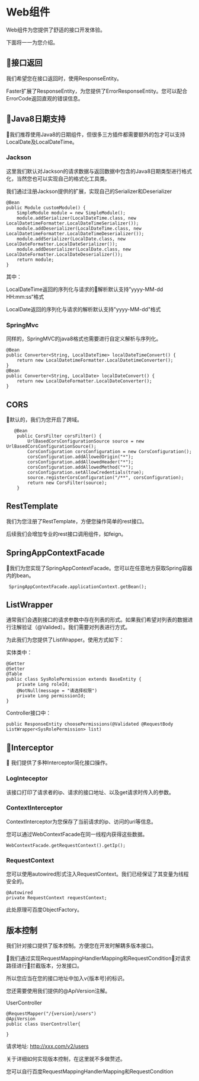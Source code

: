 # Web组件

Web组件为您提供了舒适的接口开发体验。

下面将一一为您介绍。

## 接口返回

我们希望您在接口返回时，使用ResponseEntity。

Faster扩展了ResponseEntity，为您提供了ErrorResponseEntity。您可以配合ErrorCode返回直观的错误信息。


## Java8日期支持

我们推荐使用Java8的日期组件，但很多三方插件都需要额外的包才可以支持LocalDate及LocalDateTime。

### Jackson

这里我们默认对Jackson的请求数据与返回数据中包含的Java8日期类型进行格式化，当然您也可以实现自己的格式化工具类。

我们通过注册Jackson提供的扩展，实现自己的Serializer和Deserializer

```
@Bean
public Module customModule() {
    SimpleModule module = new SimpleModule();
    module.addSerializer(LocalDateTime.class, new LocalDatetimeFormatter.LocalDateTimeSerializer());
    module.addDeserializer(LocalDateTime.class, new LocalDatetimeFormatter.LocalDateTimeDeserializer());
    module.addSerializer(LocalDate.class, new LocalDateFormatter.LocalDateSerializer());
    module.addDeserializer(LocalDate.class, new LocalDateFormatter.LocalDateDeserializer());
    return module;
}
```

其中：

LocalDateTime返回的序列化与请求的解析默认支持”yyyy-MM-dd HH:mm:ss“格式

LocalDate返回的序列化与请求的解析默认支持"yyyy-MM-dd"格式

### SpringMvc

同样的，SpringMVC的java8格式也需要进行自定义解析与序列化。

```
@Bean
public Converter<String, LocalDateTime> localDateTimeConvert() {
    return new LocalDatetimeFormatter.LocalDatetimeConverter();
}
@Bean
public Converter<String, LocalDate> localDateConvert() {
    return new LocalDateFormatter.LocalDateConverter();
}
```

## CORS

默认的，我们为您开启了跨域。

```
   @Bean
    public CorsFilter corsFilter() {
        UrlBasedCorsConfigurationSource source = new UrlBasedCorsConfigurationSource();
        CorsConfiguration corsConfiguration = new CorsConfiguration();
        corsConfiguration.addAllowedOrigin("*");
        corsConfiguration.addAllowedHeader("*");
        corsConfiguration.addAllowedMethod("*");
        corsConfiguration.setAllowCredentials(true);
        source.registerCorsConfiguration("/**", corsConfiguration);
        return new CorsFilter(source);
    }
```

## RestTemplate

我们为您注册了RestTemplate，方便您操作简单的rest接口。

后续我们会增加专业的rest接口调用组件，如feign。

## SpringAppContextFacade

我们为您实现了SpringAppContextFacade。您可以在任意地方获取Spring容器内的bean。

```
 SpringAppContextFacade.applicationContext.getBean();
```

## ListWrapper

通常我们会遇到接口的请求参数中存在列表的形式。如果我们希望对列表的数据进行注解验证（@Valided）。我们需要对列表进行方式。

为此我们为您提供了ListWrapper。使用方式如下：

实体类中：

```
@Getter
@Setter
@Table
public class SysRolePermission extends BaseEntity {
    private Long roleId;
    @NotNull(message = "请选择权限")
    private Long permissionId;
}
```

Controller接口中：

```
public ResponseEntity choosePermissions(@Validated @RequestBody ListWrapper<SysRolePermission> list)
```

## Interceptor

我们提供了多种Interceptor简化接口操作。

### LogInteceptor

该接口打印了请求者的ip、请求的接口地址、以及get请求时传入的参数。

### ContextInterceptor

ContextInterceptor为您保存了当前请求的ip、访问的uri等信息。

您可以通过WebContextFacade在同一线程内获得这些数据。

```
WebContextFacade.getRequestContext().getIp();
```

### RequestContext

您可以使用autowired形式注入RequestContext。我们已经保证了其变量为线程安全的。

```
@Autowired
private RequestContext requestContext;
```

此处原理可百度ObjectFactory。


## 版本控制

我们针对接口提供了版本控制。方便您在开发时解耦多版本接口。

我们通过实现RequestMappingHandlerMapping和RequestCondition对请求路径进行拦截版本，分发接口。

所以您应当在您的接口地址中加入v{版本号}的标识。

您还需要使用我们提供的@ApiVersion注解。

UserController

```
@RequestMapper("/{version}/users")
@ApiVersion
public class UserController{

}
```

请求地址: http://xxx.com/v2/users

关于详细如何实现版本控制，在这里就不多做赘述。

您可以自行百度RequestMappingHandlerMapping和RequestCondition
